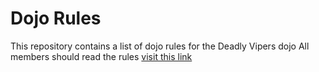 Dojo Rules
==========

This repository contains a list of dojo rules for the Deadly Vipers dojo
All members should read the rules
[visit this link](https://github.com/deadlyvipers)
